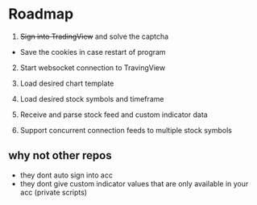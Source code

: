 # Roadmap
1. ~~Sign into TradingView~~ and solve the captcha
* Save the cookies in case restart of program
2. Start websocket connection to TravingView
3. Load desired chart template
4. Load desired stock symbols and timeframe

5. Receive and parse stock feed and custom indicator data
6. Support concurrent connection feeds to multiple stock symbols


## why not other repos

- they dont auto sign into acc
- they dont give custom indicator values that are only available in your acc (private scripts)